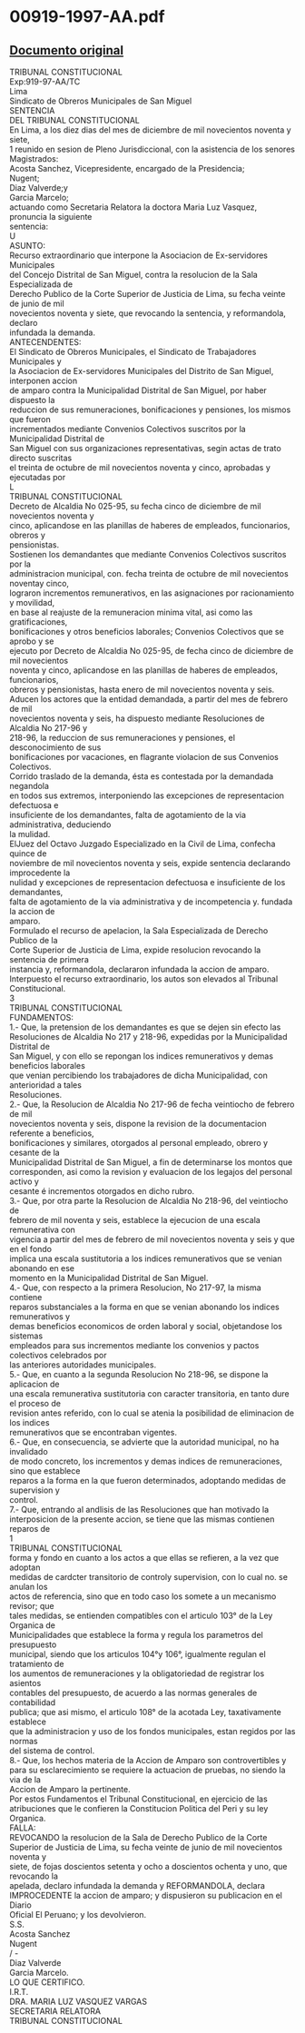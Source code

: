 
00919-1997-AA.pdf
=================
  
[Documento original](https://tc.gob.pe/jurisprudencia/1998/00919-1997-AA.pdf)  
---  
TRIBUNAL CONSTITUCIONAL  
Exp:919-97-AA/TC  
Lima  
Sindicato de Obreros Municipales de San Miguel  
SENTENCIA  
DEL TRIBUNAL CONSTITUCIONAL  
En Lima, a los diez dias del mes de diciembre de mil novecientos noventa y siete,  
1 reunido en sesion de Pleno Jurisdiccional, con la asistencia de los senores Magistrados:  
Acosta Sanchez, Vicepresidente, encargado de la Presidencia;  
Nugent;  
Diaz Valverde;y  
Garcia Marcelo;  
actuando como Secretaria Relatora la doctora Maria Luz Vasquez, pronuncia la siguiente  
sentencia:  
U  
ASUNTO:  
Recurso extraordinario que interpone la Asociacion de Ex-servidores Municipales  
del Concejo Distrital de San Miguel, contra la resolucion de la Sala Especializada de  
Derecho Publico de la Corte Superior de Justicia de Lima, su fecha veinte de junio de mil  
novecientos noventa y siete, que revocando la sentencia, y reformandola, declaro  
infundada la demanda.  
ANTECENDENTES:  
El Sindicato de Obreros Municipales, el Sindicato de Trabajadores Municipales y  
la Asociacion de Ex-servidores Municipales del Distrito de San Miguel, interponen accion  
de amparo contra la Municipalidad Distrital de San Miguel, por haber dispuesto la  
reduccion de sus remuneraciones, bonificaciones y pensiones, los mismos que fueron  
incrementados mediante Convenios Colectivos suscritos por la Municipalidad Distrital de  
San Miguel con sus organizaciones representativas, segin actas de trato directo suscritas  
el treinta de octubre de mil novecientos noventa y cinco, aprobadas y ejecutadas por  
L  
TRIBUNAL CONSTITUCIONAL  
Decreto de Alcaldia No 025-95, su fecha cinco de diciembre de mil novecientos noventa y  
cinco, aplicandose en las planillas de haberes de empleados, funcionarios, obreros y  
pensionistas.  
Sostienen los demandantes que mediante Convenios Colectivos suscritos por la  
administracion municipal, con. fecha treinta de octubre de mil novecientos noventay cinco,  
lograron incrementos remunerativos, en las asignaciones por racionamiento y movilidad,  
en base al reajuste de la remuneracion minima vital, asi como las gratificaciones,  
bonificaciones y otros beneficios laborales; Convenios Colectivos que se aprobo y se  
ejecuto por Decreto de Alcaldia No 025-95, de fecha cinco de diciembre de mil novecientos  
noventa y cinco, aplicandose en las planillas de haberes de empleados, funcionarios,  
obreros y pensionistas, hasta enero de mil novecientos noventa y seis.  
Aducen los actores que la entidad demandada, a partir del mes de febrero de mil  
novecientos noventa y seis, ha dispuesto mediante Resoluciones de Alcaldia No 217-96 y  
218-96, la reduccion de sus remuneraciones y pensiones, el desconocimiento de sus  
bonificaciones por vacaciones, en flagrante violacion de sus Convenios Colectivos.  
Corrido traslado de la demanda, ésta es contestada por la demandada negandola  
en todos sus extremos, interponiendo las excepciones de representacion defectuosa e  
insuficiente de los demandantes, falta de agotamiento de la via administrativa, deduciendo  
la mulidad.  
ElJuez del Octavo Juzgado Especializado en la Civil de Lima, confecha quince de  
noviembre de mil novecientos noventa y seis, expide sentencia declarando improcedente la  
nulidad y excepciones de representacion defectuosa e insuficiente de los demandantes,  
falta de agotamiento de la via administrativa y de incompetencia y. fundada la accion de  
amparo.  
Formulado el recurso de apelacion, la Sala Especializada de Derecho Publico de la  
Corte Superior de Justicia de Lima, expide resolucion revocando la sentencia de primera  
instancia y, reformandola, declararon infundada la accion de amparo.  
Interpuesto el recurso extraordinario, los autos son elevados al Tribunal  
Constitucional.  
3  
TRIBUNAL CONSTITUCIONAL  
FUNDAMENTOS:  
1.- Que, la pretension de los demandantes es que se dejen sin efecto las  
Resoluciones de Alcaldia No 217 y 218-96, expedidas por la Municipalidad Distrital de  
San Miguel, y con ello se repongan los indices remunerativos y demas beneficios laborales  
que venian percibiendo los trabajadores de dicha Municipalidad, con anterioridad a tales  
Resoluciones.  
2.- Que, la Resolucion de Alcaldia No 217-96 de fecha veintiocho de febrero de mil  
novecientos noventa y seis, dispone la revision de la documentacion referente a beneficios,  
bonificaciones y similares, otorgados al personal empleado, obrero y cesante de la  
Municipalidad Distrital de San Miguel, a fin de determinarse los montos que  
corresponden, asi como la revision y evaluacion de los legajos del personal activo y  
cesante é incrementos otorgados en dicho rubro.  
3.- Que, por otra parte la Resolucion de Alcaldia No 218-96, del veintiocho de  
febrero de mil noventa y seis, establece la ejecucion de una escala remunerativa con  
vigencia a partir del mes de febrero de mil novecientos noventa y seis y que en el fondo  
implica una escala sustitutoria a los indices remunerativos que se venian abonando en ese  
momento en la Municipalidad Distrital de San Miguel.  
4.- Que, con respecto a la primera Resolucion, No 217-97, la misma contiene  
reparos substanciales a la forma en que se venian abonando los indices remunerativos y  
demas beneficios economicos de orden laboral y social, objetandose los sistemas  
empleados para sus incrementos mediante los convenios y pactos colectivos celebrados por  
las anteriores autoridades municipales.  
5.- Que, en cuanto a la segunda Resolucion No 218-96, se dispone la aplicacion de  
una escala remunerativa sustitutoria con caracter transitoria, en tanto dure el proceso de  
revision antes referido, con lo cual se atenia la posibilidad de eliminacion de los indices  
remunerativos que se encontraban vigentes.  
6.- Que, en consecuencia, se advierte que la autoridad municipal, no ha invalidado  
de modo concreto, los incrementos y demas indices de remuneraciones, sino que establece  
reparos a la forma en la que fueron determinados, adoptando medidas de supervision y  
control.  
7.- Que, entrando al andlisis de las Resoluciones que han motivado la  
interposicion de la presente accion, se tiene que las mismas contienen reparos de  
1  
TRIBUNAL CONSTITUCIONAL  
forma y fondo en cuanto a los actos a que ellas se refieren, a la vez que adoptan  
medidas de cardcter transitorio de controly supervision, con lo cual no. se anulan los  
actos de referencia, sino que en todo caso los somete a un mecanismo revisor; que  
tales medidas, se entienden compatibles con el articulo 103° de la Ley Organica de  
Municipalidades que establece la forma y regula los parametros del presupuesto  
municipal, siendo que los articulos 104°y 106°, igualmente regulan el tratamiento de  
los aumentos de remuneraciones y la obligatoriedad de registrar los asientos  
contables del presupuesto, de acuerdo a las normas generales de contabilidad  
publica; que asi mismo, el articulo 108° de la acotada Ley, taxativamente establece  
que la administracion y uso de los fondos municipales, estan regidos por las normas  
del sistema de control.  
8.- Que, los hechos materia de la Accion de Amparo son controvertibles y  
para su esclarecimiento se requiere la actuacion de pruebas, no siendo la via de la  
Accion de Amparo la pertinente.  
Por estos Fundamentos el Tribunal Constitucional, en ejercicio de las  
atribuciones que le confieren la Constitucion Politica del Peri y su ley Organica.  
FALLA:  
REVOCANDO la resolucion de la Sala de Derecho Publico de la Corte  
Superior de Justicia de Lima, su fecha veinte de junio de mil novecientos noventa y  
siete, de fojas doscientos setenta y ocho a doscientos ochenta y uno, que revocando la  
apelada, declaro infundada la demanda y REFORMANDOLA, declara  
IMPROCEDENTE la accion de amparo; y dispusieron su publicacion en el Diario  
Oficial El Peruano; y los devolvieron.  
S.S.  
Acosta Sanchez  
Nugent  
/ -  
Diaz Valverde  
Garcia Marcelo.  
LO QUE CERTIFICO.  
I.R.T.  
DRA. MARIA LUZ VASQUEZ VARGAS  
SECRETARIA RELATORA  
TRIBUNAL CONSTITUCIONAL